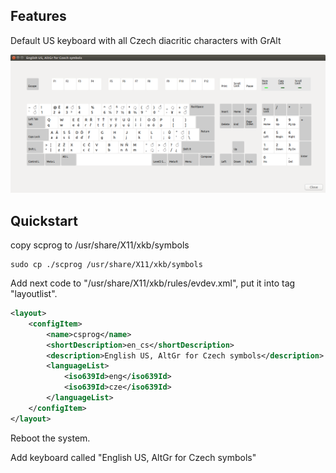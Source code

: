## Features

Default US keyboard with all Czech diacritic characters with GrAlt 
<p align="center">
<img src="keyboard.png" alt="Keyboard" title="Keyboard" />
</p>

## Quickstart

copy scprog to /usr/share/X11/xkb/symbols

```shell
sudo cp ./scprog /usr/share/X11/xkb/symbols
```

Add next code to "/usr/share/X11/xkb/rules/evdev.xml", put it into tag "layoutlist".
```xml
<layout>
    <configItem>
        <name>csprog</name>
        <shortDescription>en_cs</shortDescription>
        <description>English US, AltGr for Czech symbols</description>
        <languageList>
            <iso639Id>eng</iso639Id>
            <iso639Id>cze</iso639Id>
        </languageList>
    </configItem>
</layout>
```

Reboot the system.

Add keyboard called "English US, AltGr for Czech symbols"